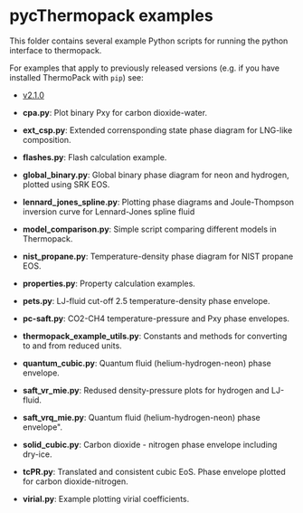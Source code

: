 # pycThermopack examples

This folder contains several example Python scripts for running the python interface to thermopack.

For examples that apply to previously released versions (e.g. if you have installed ThermoPack with `pip`) see:
* [v2.1.0](https://github.com/thermotools/thermopack/tree/v2.1.0/addon/pyExamples)

* **cpa.py**: Plot binary Pxy for carbon dioxide-water.

* **ext_csp.py**: Extended corrensponding state phase diagram for LNG-like composition.

* **flashes.py**: Flash calculation example.

* **global_binary.py**: Global binary phase diagram for neon and hydrogen, plotted using SRK EOS.

* **lennard_jones_spline.py**: Plotting phase diagrams and Joule-Thompson inversion curve for Lennard-Jones spline fluid

* **model_comparison.py**: Simple script comparing different models in Thermopack.

* **nist_propane.py**: Temperature-density phase diagram for NIST propane EOS.

* **properties.py**: Property calculation examples.

* **pets.py**: LJ-fluid cut-off 2.5 temperature-density phase envelope.

* **pc-saft.py**: CO2-CH4 temperature-pressure and Pxy phase envelopes.

* **thermopack_example_utils.py**: Constants and methods for converting to and from reduced units.

* **quantum_cubic.py**: Quantum fluid (helium-hydrogen-neon) phase envelope.

* **saft_vr_mie.py**: Redused density-pressure plots for hydrogen and LJ-fluid.

* **saft_vrq_mie.py**: Quantum fluid (helium-hydrogen-neon) phase envelope".

* **solid_cubic.py**: Carbon dioxide - nitrogen phase envelope including dry-ice.

* **tcPR.py**: Translated and consistent cubic EoS. Phase envelope plotted for carbon dioxide-nitrogen.

* **virial.py**: Example plotting virial coefficients.

